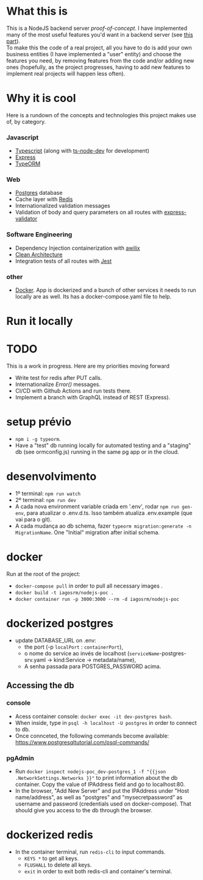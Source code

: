 # What this is

This is a NodeJS backend server _proof-of-concept_. I have implemented many of the most useful features you'd want in a backend server (see [this part](#why-it-is-cool)).  
To make this the code of a real project, all you have to do is add your own business entities (I have implemented a "user" entity) and choose the features you need, by removing features from the code and/or adding new ones (hopefully, as the project progresses, having to add new features to implement real projects will happen less often).

# Why it is cool

Here is a rundown of the concepts and technologies this project makes use of, by category.
### Javascript 
- [Typescript](https://www.typescriptlang.org/) (along with [ts-node-dev](https://www.npmjs.com/package/ts-node-dev) for development)
- [Express](https://expressjs.com/)
- [TypeORM](https://typeorm.io/#/)
### Web 
- [Postgres](https://www.postgresql.org/) database
- Cache layer with [Redis](https://redis.io/)
- Internationalized validation messages
- Validation of body and query parameters on all routes with [express-validator](https://express-validator.github.io/docs/)
### Software Engineering
- Dependency Injection containerization with [awilix](https://github.com/jeffijoe/awilix)
- [Clean Architecture](https://blog.cleancoder.com/uncle-bob/2012/08/13/the-clean-architecture.html)
- Integration tests of all routes with [Jest](https://jestjs.io/)
### other
- [Docker](https://www.docker.com/). App is dockerized and a bunch of other services it needs to run locally are as well. Its has a docker-compose.yaml file to help.

# Run it locally

# TODO
This is a work in progress. Here are my priorities moving forward
- Write test for redis after PUT calls.
- Internationalize _Error()_ messages.
- CI/CD with Github Actions and run tests there.
- Implement a branch with GraphQL instead of REST (Express).

# setup prévio

- `npm i -g typeorm`.
- Have a "test" db running locally for automated testing and a "staging" db (see ormconfig.js) running in the same pg app or in the cloud.

# desenvolvimento

- 1º terminal: `npm run watch`
- 2º terminal: `npm run dev`
- A cada nova environment variable criada em '.env', rodar `npm run gen-env`, para atualizar o .env.d.ts. Isso também atualiza .env.example (que vai para o git).
- A cada mudança ao db schema, fazer `typeorm migration:generate -n MigrationName`. One "Initial" migration after initial schema.

# docker

Run at the root of the project:

- `docker-compose pull` in order to pull all necessary images .
- `docker build -t iagosrm/nodejs-poc .`
- `docker container run -p 3000:3000 --rm -d iagosrm/nodejs-poc`

# dockerized postgres

- update DATABASE_URL on .env:
  - the port (-p `localPort` : `containerPort`),
  - o nome do service ao invés de localhost (`serviceName`-postgres-srv.yaml -> kind:Service -> metadata/name),
  - A senha passada para POSTGRES_PASSWORD acima.

## Accessing the db

### console

- Acess container console: `docker exec -it dev-postgres bash`.
- When inside, type in `psql -h localhost -U postgres` in order to connect to db.
- Once connceted, the following commands become available: https://www.postgresqltutorial.com/psql-commands/

### pgAdmin

- Run `docker inspect nodejs-poc_dev-postgres_1 -f "{{json .NetworkSettings.Networks }}"` to print information about the db container. Copy the value of IPAddress field and go to localhost:80.
- In the browser, "Add New Server" and put the IPAddress under "Host name/address", as well as "postgres" and "mysecretpassword" as username and password (credentials used on docker-compose).
  That should give you access to the db through the browser.

# dockerized redis

- In the container terminal, run `redis-cli` to input commands.
  - `KEYS *` to get all keys.
  - `FLUSHALL` to delete all keys.
  - `exit` in order to exit both redis-cli and container's terminal.
